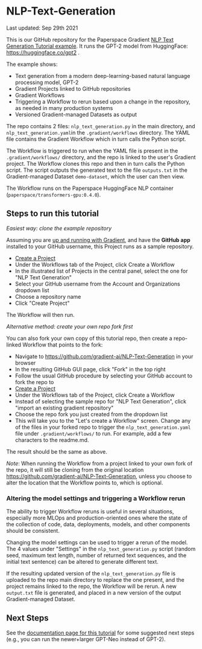 # NLP-Text-Generation

Last updated: Sep 29th 2021

This is our GitHub repository for the Paperspace Gradient [NLP Text Generation Tutorial example](https://docs.paperspace.com/gradient/get-started/tutorials-list/example-workflow-nlp-text-generator). It runs the GPT-2 model from HuggingFace: https://huggingface.co/gpt2 .

The example shows:

- Text generation from a modern deep-learning-based natural language processing model, GPT-2
- Gradient Projects linked to GitHub repositories
- Gradient Workflows
- Triggering a Workflow to rerun based upon a change in the repository, as needed in many production systems
- Versioned Gradient-managed Datasets as output

The repo contains 2 files: `nlp_text_generation.py` in the main directory, and `nlp_text_generation.yaml`in the `.gradient/workflows` directory. The YAML file contains the Gradient Workflow which in turn calls the Python script.

The Workflow is triggered to run when the YAML file is present in the `.gradient/workflows/` directory, and the repo is linked to the user's Gradient project. The Workflow clones this repo and then in turn calls the Python script. The script outputs the generated text to the file `outputs.txt` in the Gradient-managed Dataset `demo-dataset`, which the user can then view.

The Workflow runs on the Paperspace HuggingFace NLP container (`paperspace/transformers-gpu:0.4.0`).

## Steps to run this tutorial

_Easiest way: clone the example repository_

Assuming you are [up and running with Gradient](https://docs.paperspace.com/gradient/get-started/quick-start), and have the **GitHub app** installed to your GitHub username, this Project runs as a sample repository.

- [Create a Project](https://docs.paperspace.com/gradient/get-started/quick-start#first-create-a-project)
- Under the Workflows tab of the Project, click Create a Workflow
- In the illustrated list of Projects in the central panel, select the one for "NLP Text Generation"
- Select your GitHub username from the Account and Organizations dropdown list
- Choose a repository name
- Click "Create Project"

The Workflow will then run.

_Alternative method: create your own repo fork first_

You can also fork your own copy of this tutorial repo, then create a repo-linked Workflow that points to the fork:

- Navigate to https://github.com/gradient-ai/NLP-Text-Generation in your browser
- In the resulting GitHub GUI page, click "Fork" in the top right
- Follow the usual GitHub procedure by selecting your GitHub account to fork the repo to
- [Create a Project](https://docs.paperspace.com/gradient/get-started/quick-start#first-create-a-project)
- Under the Workflows tab of the Project, click Create a Workflow
- Instead of selecting the sample repo for "NLP Text Generation", click "import an existing gradient repository"
- Choose the repo fork you just created from the dropdown list
- This will take you to the "Let's create a Workflow" screen. Change any of the files in your forked repo to trigger the `nlp_text_generation.yaml` file under `.gradient/workflows/` to run. For example, add a few characters to the readme.md.

The result should be the same as above.

_Note_: When running the Workflow from a project linked to your own fork of the repo, it will still be cloning from the original location https://github.com/gradient-ai/NLP-Text-Generation, unless you choose to alter the location that the Workflow points to, which is optional.

### Altering the model settings and triggering a Workflow rerun

The ability to trigger Workflow reruns is useful in several situations, especially more MLOps and production-oriented ones where the state of the collection of code, data, deployments, models, and other components should be consistent.

Changing the model settings can be used to trigger a rerun of the model. The 4 values under "Settings" in the `nlp_text_generation.py` script (random seed, maximum text length, number of returned text sequences, and the initial text sentence) can be altered to generate different text.

If the resulting updated version of the `nlp_text_generation.py` file is uploaded to the repo main directory to replace the one present, and the project remains linked to the repo, the Workflow will be rerun. A new `output.txt` file is generated, and placed in a new version of the output Gradient-managed Dataset.

## Next Steps

See the [documentation page for this tutorial](https://docs.paperspace.com/gradient/get-started/tutorials-list/example-workflow-nlp-text-generator) for some suggested next steps (e.g., you can run the newer+larger GPT-Neo instead of GPT-2).
